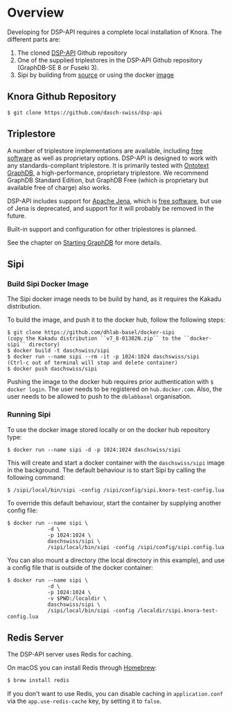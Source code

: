 <!---
Copyright © 2015-2021 Data and Service Center for the Humanities (DaSCH)

This file is part of DSP — DaSCH Service Platform.

DSP is free software: you can redistribute it and/or modify
it under the terms of the GNU Affero General Public License as published
by the Free Software Foundation, either version 3 of the License, or
(at your option) any later version.

DSP is distributed in the hope that it will be useful,
but WITHOUT ANY WARRANTY; without even the implied warranty of
MERCHANTABILITY or FITNESS FOR A PARTICULAR PURPOSE.  See the
GNU Affero General Public License for more details.

You should have received a copy of the GNU Affero General Public
License along with DSP. If not, see <http://www.gnu.org/licenses/>.
-->

# Overview

Developing for DSP-API requires a complete local
installation of Knora. The different parts are:

1. The cloned [DSP-API](https://github.com/dasch-swiss/dsp-api) Github
   repository
1. One of the supplied triplestores in the DSP-API Github repository
    (GraphDB-SE 8 or Fuseki 3).
1. Sipi by building from
    [source](https://github.com/dasch-swiss/sipi) or using the docker
    [image](https://hub.docker.com/r/daschswiss/sipi/)

## Knora Github Repository

    $ git clone https://github.com/dasch-swiss/dsp-api

## Triplestore

A number of triplestore implementations are available, including [free
software](http://www.gnu.org/philosophy/free-sw.en.html) as well as
proprietary options. DSP-API is designed to work with any
standards-compliant triplestore. It is primarily tested with [Ontotext
GraphDB](http://ontotext.com/products/graphdb/), a high-performance,
proprietary triplestore. We recommend GraphDB Standard Edition, but
GraphDB Free (which is proprietary but available free of charge) also
works.

DSP-API includes support for [Apache Jena](https://jena.apache.org/),
which is [free software](http://www.gnu.org/philosophy/free-sw.en.html),
but use of Jena is deprecated, and support for it will probably be
removed in the future.

Built-in support and configuration for other triplestores is planned.

See the chapter on [Starting GraphDB](graphdb.md) for more details.

## Sipi

### Build Sipi Docker Image

The Sipi docker image needs to be build by hand, as it requires the
Kakadu distribution.

To build the image, and push it to the docker hub, follow the following
steps:

```
$ git clone https://github.com/dhlab-basel/docker-sipi
(copy the Kakadu distribution ``v7_8-01382N.zip`` to the ``docker-sipi`` directory)
$ docker build -t daschswiss/sipi
$ docker run --name sipi --rm -it -p 1024:1024 daschswiss/sipi
(Ctrl-c out of terminal will stop and delete container)
$ docker push daschswiss/sipi
```

Pushing the image to the docker hub requires prior authentication with
`$ docker login`. The user needs to be registered on `hub.docker.com`.
Also, the user needs to be allowed to push to the `dblabbasel`
organisation.

### Running Sipi

To use the docker image stored locally or on the docker hub repository
type:

```
$ docker run --name sipi -d -p 1024:1024 daschswiss/sipi
```

This will create and start a docker container with the `daschswiss/sipi`
image in the background. The default behaviour is to start Sipi by
calling the following command:

```
$ /sipi/local/bin/sipi -config /sipi/config/sipi.knora-test-config.lua
```

To override this default behaviour, start the container by supplying
another config file:

```
$ docker run --name sipi \
             -d \
             -p 1024:1024 \
             daschswiss/sipi \
             /sipi/local/bin/sipi -config /sipi/config/sipi.config.lua
```

You can also mount a directory (the local directory in this example),
and use a config file that is outside of the docker container:

```
$ docker run --name sipi \
             -d \
             -p 1024:1024 \
             -v $PWD:/localdir \
             daschswiss/sipi \
             /sipi/local/bin/sipi -config /localdir/sipi.knora-test-config.lua
```

## Redis Server

The DSP-API server uses Redis for caching.

On macOS you can install Redis through [Homebrew](https://brew.sh):

```bash
$ brew install redis
```

If you don't want to use Redis, you can disable caching in `application.conf`
via the `app.use-redis-cache` key, by setting it to `false`.
